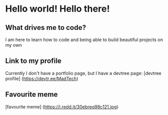 # Hello world! Hello there!

## What drives me to code?
I am here to learn how to code and being able to build beautiful projects on my own

## Link to my profile

Currently I don't have a portfolio page, but I have a devtree page:
[devtree profile] (https://devtr.ee/MadTech)

## Favourite meme
[favourite meme] (https://i.redd.it/30ebreq98c121.jpg)
